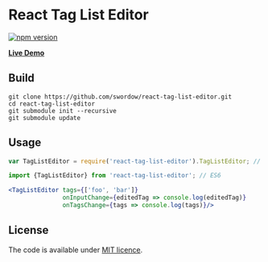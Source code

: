 # React Tag List Editor

[![npm version](https://badge.fury.io/js/react-tag-list-editor.svg)](https://www.npmjs.com/package/react-tag-list-editor)

[**Live Demo**](http://smikhalevski.github.io/react-tag-list-editor/)

## Build

    git clone https://github.com/swordow/react-tag-list-editor.git
    cd react-tag-list-editor
    git submodule init --recursive
    git submodule update
    
## Usage

```jsx
var TagListEditor = require('react-tag-list-editor').TagListEditor; // ES5

import {TagListEditor} from 'react-tag-list-editor'; // ES6

<TagListEditor tags={['foo', 'bar']}
               onInputChange={editedTag => console.log(editedTag)}
               onTagsChange={tags => console.log(tags)}/>
```

## License

The code is available under [MIT licence](LICENSE.txt).

